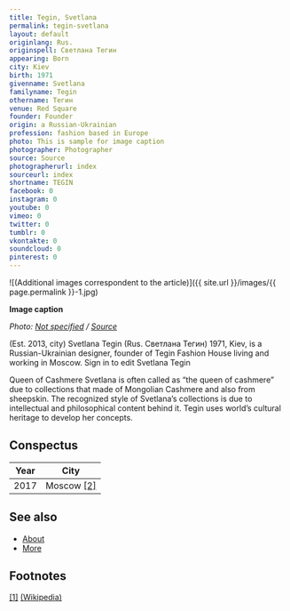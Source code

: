 ```yaml
---
title: Tegin, Svetlana
permalink: tegin-svetlana
layout: default
originlang: Rus.
originspell: Светлана Тегин
appearing: Born
city: Kiev
birth: 1971
givenname: Svetlana
familyname: Tegin
othername: Тегин
venue: Red Square
founder: Founder
origin: a Russian-Ukrainian
profession: fashion based in Europe
photo: This is sample for image caption
photographer: Photographer
source: Source
photographerurl: index
sourceurl: index
shortname: TEGIN
facebook: 0
instagram: 0
youtube: 0
vimeo: 0
twitter: 0
tumblr: 0
vkontakte: 0
soundcloud: 0
pinterest: 0
---
```


![(Additional images correspondent to the article)]({{ site.url }}/images/{{ page.permalink }}-1.jpg)

**Image caption**

*Photo: [Not specified](index) / [Source](index)*

(Est. 2013, city) Svetlana Tegin (Rus. Светлана Тегин) 1971, Kiev, is a Russian-Ukrainian designer, founder of Tegin Fashion House living and working in Moscow. Sign in to edit Svetlana Tegin

Queen of Cashmere
Svetlana is often called as “the queen of cashmere” due to collections that made of Mongolian Cashmere and also from sheepskin. The recognized style of Svetlana’s collections is due to intellectual and philosophical content behind it. Tegin uses world’s cultural heritage to develop her concepts.

## Сonspectus

|Year|City|
|-|-|
|2017|Moscow <span id="a2">[\[2\]](#f2)</span>|

## See also

+ [About](index)
+ [More](index)

## Footnotes

[[1]](#a1) <span id="f1"></span> [(Wikipedia)](index)
